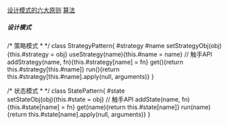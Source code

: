 [设计模式的六大原则](pages/concept/object-oriented/index.md?id=设计模式的六大原则) [算法](pages/concept/algorithm/index.md)

##### 设计模式

/* 策略模式
 * 
 */
class StrategyPattern{
  #strategy
  #name
  setStrategyObj(obj){this.#strategy = obj}
  useStrategy(name){this.#name = name}
  // 触手API
  addStrategy(name, fn){this.#strategy[name] = fn}
  get(){return this.#strategy[this.#name]}
  run(){return this.#strategy[this.#name].apply(null, arguments)}
}

/* 状态模式
 * 
 */
class StatePattern{
  #state      
  setStateObj(obj){this.#state = obj}
  // 触手API
  addState(name, fn){this.#state[name] = fn}
  get(name){return this.#state[name]}
  run(name){return this.#state[name].apply(null, arguments)}
}

